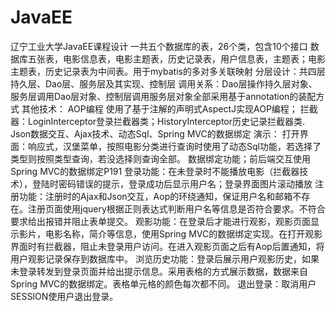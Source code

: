 # JavaEE
辽宁工业大学JavaEE课程设计
一共五个数据库的表，26个类，包含10个接口
数据库五张表，电影信息表，电影主题表，历史记录表，用户信息表，主题表；电影主题表，历史记录表为中间表。用于mybatis的多对多关联映射
分层设计：共四层持久层、Dao层、服务层及其实现、控制层
调用关系：Dao层操作持久层对象、服务层调用Dao层对象、控制层调用服务层对象全部采用基于annotation的装配方式
其他技术：
AOP编程 使用了基于注解的声明式AspectJ实现AOP编程；
拦截器：LoginInterceptor登录拦截器类；HistoryInterceptor历史记录拦截器类.
Json数据交互、Ajax技术、动态Sql、Spring MVC的数据绑定
演示：
打开界面：响应式，汉堡菜单，按照电影分类进行查询时使用了动态Sql功能，若选择了类型则按照类型查询，若没选择则查询全部。
数据绑定功能；前后端交互使用Spring MVC的数据绑定P191
登录功能：在未登录时不能播放电影（拦截器技术），登陆时密码错误的提示，登录成功后显示用户名；登录界面图片滚动播放
注册功能：注册时的Ajax和Json交互，Aop的环绕通知，保证用户名和邮箱不存在。注册页面使用jquery根据正则表达式判断用户名等信息是否符合要求。不符合要求给出报错并阻止表单提交。
观影功能：在登录后才能进行观影，观影页面显示影片，电影名称，简介等信息，使用Spring MVC的数据绑定实现。在打开观影界面时有拦截器，阻止未登录用户访问。在进入观影页面之后有Aop后置通知，将用户观影记录保存到数据库中。
浏览历史功能：登录后展示用户观影历史，如果未登录转发到登录页面并给出提示信息。采用表格的方式展示数据，数据来自Spring MVC的数据绑定。表格单元格的颜色每次都不同。
退出登录：取消用户SESSION使用户退出登录。
